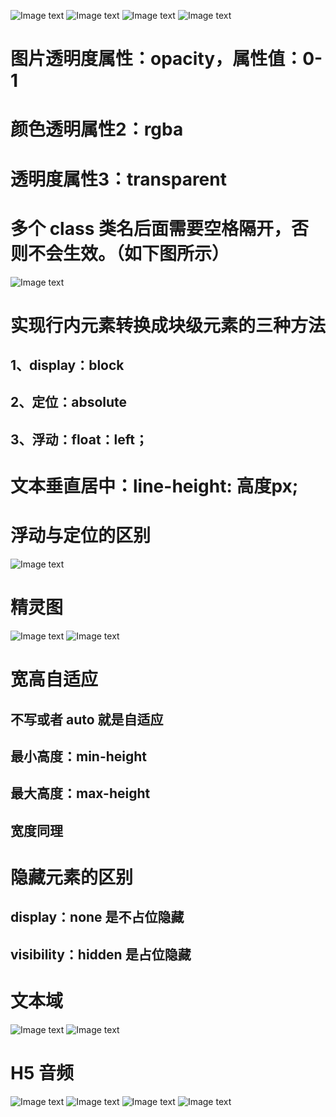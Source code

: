 ![Image text](https://github.com/wohccdaa/VS-code/blob/1d2ccd15e2112f97a69387d122e96635e710f4c9/img/%E5%85%83%E7%B4%A0%E4%B8%8E%E5%85%83%E7%B4%A0%E7%9A%84%E8%BE%B9%E8%B7%9D.png)
 ![Image text](https://github.com/wohccdaa/VS-code/blob/1abfcccc54b872bbbb5265867638810a3dbd172f/img/%E5%85%83%E7%B4%A0%E4%B8%8E%E8%BE%B9%E6%A1%86%E7%9A%84%E8%BE%B9%E8%B7%9D.png)
![Image text](https://github.com/wohccdaa/VS-code/blob/f8b3f3aba1136895ed479301c339f5ab316dfd60/img/%E5%9D%97%E5%85%83%E7%B4%A0%E7%89%B9%E7%82%B9%E7%9A%84%E5%9B%BE%E4%BE%8B.png)
![Image text](https://github.com/wohccdaa/VS-code/blob/0eb0e916754c75d72446050a677575193ddfa566/img/%E3%80%90%E5%AE%9A%E4%BD%8D%E3%80%91%E7%9F%A5%E8%AF%86%E7%82%B9.png)
# 图片透明度属性：opacity，属性值：0-1 #
# 颜色透明属性2：rgba
# 透明度属性3：transparent
# 多个 class 类名后面需要空格隔开，否则不会生效。（如下图所示）
![Image text](https://github.com/wohccdaa/VS-code/blob/efba670c38620957abba65b32bb514247a2a5139/img/PixPin_2024-05-14_07-48-51.png)
# 实现行内元素转换成块级元素的三种方法
## 1、display：block ##
## 2、定位：absolute ##
## 3、浮动：float：left； ##
# 文本垂直居中：line-height: 高度px; #
# 浮动与定位的区别 #
![Image text](https://github.com/wohccdaa/VS-code/blob/e3e5ae99417ccd17658bbfd5570128ddaf022e9c/img/%E6%B5%AE%E5%8A%A8%E4%B8%8E%E5%AE%9A%E4%BD%8D%E7%9A%84%E5%8C%BA%E5%88%AB.png)
# 精灵图 #
![Image text](https://github.com/wohccdaa/VS-code/blob/b9fa363321349cd2b6d249e40182934d4aef6927/img/%E7%B2%BE%E7%81%B5%E5%9B%BE.png)
![Image text](https://github.com/wohccdaa/VS-code/blob/b9fa363321349cd2b6d249e40182934d4aef6927/img/%E7%B2%BE%E7%81%B5%E5%9B%BE2.png)
# 宽高自适应 #
## 不写或者 auto 就是自适应 ##
## 最小高度：min-height ##
## 最大高度：max-height ##
## 宽度同理 ##
# 隐藏元素的区别 #
## display：none 是不占位隐藏 ##
## visibility：hidden 是占位隐藏 ##
# 文本域 #
![Image text](https://github.com/wohccdaa/VS-code/blob/0a5ec407c9599c6f1522b8211402e3274318488c/img/%E6%96%87%E6%9C%AC%E5%9F%9F1.png)
![Image text](https://github.com/wohccdaa/VS-code/blob/0a5ec407c9599c6f1522b8211402e3274318488c/img/%E6%96%87%E6%9C%AC%E5%9F%9F2.png)
# H5 音频 #
![Image text](https://github.com/wohccdaa/VS-code/blob/f8e99e8c7376223d1c83cbd1d80ce7198f93a7c9/img/h5%E9%9F%B3%E9%A2%91.png)
![Image text]()
![Image text]()
![Image text]()
